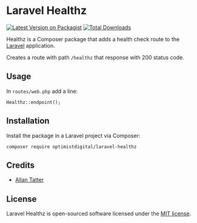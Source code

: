 # Laravel Healthz

[![Latest Version on Packagist](https://img.shields.io/packagist/v/optimistdigital/laravel-healthz.svg?style=flat-square)](https://packagist.org/packages/optimistdigital/laravel-healthz)
[![Total Downloads](https://img.shields.io/packagist/dt/optimistdigital/laravel-healthz.svg?style=flat-square)](https://packagist.org/packages/optimistdigital/laravel-healthz)

Healthz is a Composer package that adds a health check route to the [Laravel](https://laravel.com) application.

Creates a route with path `/healthz` that response with 200 status code.

## Usage

In `routes/web.php` add a line:

```
Healthz::endpoint();
```

## Installation

Install the package in a Laravel project via Composer:

```
composer require optimistdigital/laravel-healthz
```

## Credits

- [Allan Tatter](https://github.com/allantatter)

## License

Laravel Healthz is open-sourced software licensed under the [MIT license](LICENSE.md).
